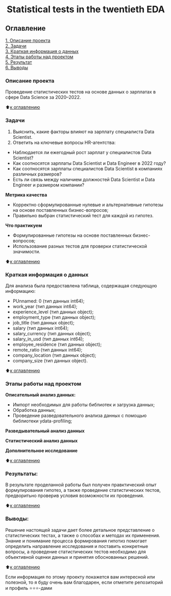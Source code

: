# <center> Statistical tests in the twentieth EDA

## Оглавление  
[1. Описание проекта](https://github.com/mrfluffypaws/Statistical-tests-in-the-twentieth-EDA/blob/main/README.md#Описание-проекта)  
[2. Задачи](https://github.com/mrfluffypaws/Statistical-tests-in-the-twentieth-EDA/blob/main/README.md#Задачи)  
[3. Краткая информация о данных](https://github.com/mrfluffypaws/Statistical-tests-in-the-twentieth-EDA/blob/main/README.md#Краткая-информация-о-данных)  
[4. Этапы работы над проектом](https://github.com/mrfluffypaws/Statistical-tests-in-the-twentieth-EDA/blob/main/README.md#Этапы-работы-над-проектом)  
[5. Результат](https://github.com/mrfluffypaws/Statistical-tests-in-the-twentieth-EDA/blob/main/README.md#Результаты)    
[6. Выводы](https://github.com/mrfluffypaws/Statistical-tests-in-the-twentieth-EDA/blob/main/README.md#Выводы) 

### Описание проекта    
Проведение статистических тестов на основе данных о зарплатах в сфере Data Science за 2020–2022. 

:arrow_up:[к оглавлению](https://github.com/mrfluffypaws/Statistical-tests-in-the-twentieth-EDA/blob/main/README.md#Оглавление)


### Задачи    
1. Выяснить, какие факторы влияют на зарплату специалиста Data Scientist.
2. Ответить на ключевые вопросы HR-агентства:
* Наблюдается ли ежегодный рост зарплат у специалистов Data Scientist?
* Как соотносятся зарплаты Data Scientist и Data Engineer в 2022 году?
* Как соотносятся зарплаты специалистов Data Scientist в компаниях различных размеров?
* Есть ли связь между наличием должностей Data Scientist и Data Engineer и размером компании?  


**Метрика качества**     
* Корректно сформулированные нулевые и альтернативные гипотезы на основе поставленных бизнес-вопросов;
* Правильно выбран статистический тест для каждой из гипотез.


**Что практикуем**     
* Формулированные гипотезы на основе поставленных бизнес-вопросов;
* Использование разных тестов для проверки статистической значимости.

:arrow_up:[к оглавлению](https://github.com/mrfluffypaws/Statistical-tests-in-the-twentieth-EDA/blob/main/README.md#Оглавление)


### Краткая информация о данных
Для анализа была предоставлена таблица, содержащая следующую информацию:
* PUnnamed: 0 (тип данных int64);
* work_year (тип данных int64);
* experience_level (тип данных object); 
* employment_type (тип данных object);
* job_title (тип данных object);
* salary (тип данных int64);
* salary_currency (тип данных object);
* salary_in_usd (тип данных int64);
* employee_residence (тип данных object);
* remote_ratio (тип данных int64);
* company_location (тип данных object); 
* company_size (тип данных object).

  
:arrow_up:[к оглавлению](https://github.com/mrfluffypaws/Statistical-tests-in-the-twentieth-EDA/blob/main/README.md#Оглавление)


### Этапы работы над проектом  
**Описательный анализ данных:**  
* Импорт необходимых для работы библиотек и загрузка данных;
* Обработка данных;
* Проведение разведовательного анализа данных с помощью библиотеки ydata-profiling;


**Разведывательный анализ данных**


**Статистический анализ данных**


**Дополнительное исследование** 


:arrow_up:[к оглавлению](https://github.com/mrfluffypaws/Statistical-tests-in-the-twentieth-EDA/blob/main/README.md#Оглавление)


### Результаты:  
В результате проделанной работы был получен правктический опыт формулирования гипотез, а также проведение статистических тестов, предворитьно проверив условия возможности их проведения.    

:arrow_up:[к оглавлению](https://github.com/mrfluffypaws/Statistical-tests-in-the-twentieth-EDA/blob/main/README.md#Оглавление)


### Выводы:  
Решение настоящей задачи дает более детальное представление о статистических тестах, а также о способах и методах их применения. Знание и понимание процесса формирования гипотиз помогает определить направление исследования и поставить конкретные вопросы, а проведение статистических тестов необходимо для объективной оценки данных и принятия обоснованных решений.


:arrow_up:[к оглавлению](https://github.com/mrfluffypaws/Statistical-tests-in-the-twentieth-EDA/blob/main/README.md#Оглавление)


Если информация по этому проекту покажется вам интересной или полезной, то я буду очень вам благодарен, если отметите репозиторий и профиль ⭐️⭐️⭐️-дами


